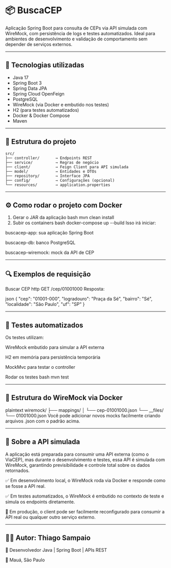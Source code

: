 # 📦 BuscaCEP

Aplicação Spring Boot para consulta de CEPs via API simulada com WireMock, com persistência de logs e testes automatizados. Ideal para ambientes de desenvolvimento e validação de comportamento sem depender de serviços externos.

---

## 🚀 Tecnologias utilizadas

- Java 17
- Spring Boot 3
- Spring Data JPA
- Spring Cloud OpenFeign
- PostgreSQL
- WireMock (via Docker e embutido nos testes)
- H2 (para testes automatizados)
- Docker & Docker Compose
- Maven

---

## 📁 Estrutura do projeto

```plaintext
src/
├── controller/       → Endpoints REST
├── service/          → Regras de negócio
├── client/           → Feign Client para API simulada
├── model/            → Entidades e DTOs
├── repository/       → Interface JPA
├── config/           → Configurações (opcional)
└── resources/        → application.properties
```
---

## ⚙️ Como rodar o projeto com Docker
1. Gerar o JAR da aplicação
   bash
   mvn clean install
2. Subir os containers
   bash
   docker-compose up --build
   Isso irá iniciar:

buscacep-app: sua aplicação Spring Boot

buscacep-db: banco PostgreSQL

buscacep-wiremock: mock da API de CEP

---

## 🔍 Exemplos de requisição
Buscar CEP
http
GET /cep/01001000
Resposta:

json
{
"cep": "01001-000",
"logradouro": "Praça da Sé",
"bairro": "Sé",
"localidade": "São Paulo",
"uf": "SP"
}

---

## 🧪 Testes automatizados
Os testes utilizam:

WireMock embutido para simular a API externa

H2 em memória para persistência temporária

MockMvc para testar o controller

Rodar os testes
bash
mvn test

---

## 🐳 Estrutura do WireMock via Docker
plaintext
wiremock/
├── mappings/
│   └── cep-01001000.json
└── __files/
└── 01001000.json
Você pode adicionar novos mocks facilmente criando arquivos .json com o padrão acima.

---

## 🔄 Sobre a API simulada
A aplicação está preparada para consumir uma API externa (como o ViaCEP), mas durante o desenvolvimento e testes, essa API é simulada com WireMock, garantindo previsibilidade e controle total sobre os dados retornados.

✅ Em desenvolvimento local, o WireMock roda via Docker e responde como se fosse a API real.

✅ Em testes automatizados, o WireMock é embutido no contexto de teste e simula os endpoints diretamente.

🔄 Em produção, o client pode ser facilmente reconfigurado para consumir a API real ou qualquer outro serviço externo.

---

## 👨‍💻 Autor: Thiago Sampaio

💼 Desenvolvedor Java | Spring Boot | APIs REST

📍 Mauá, São Paulo 

